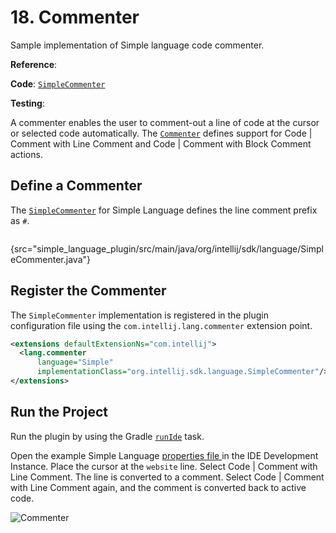 # 18. Commenter

<!-- Copyright 2000-2023 JetBrains s.r.o. and contributors. Use of this source code is governed by the Apache 2.0 license. -->

<link-summary>Sample implementation of Simple language code commenter.</link-summary>

<tldr>

**Reference**: [](additional_minor_features.md#comment-code)

**Code**: [`SimpleCommenter`](%gh-sdk-samples%/simple_language_plugin/src/main/java/org/intellij/sdk/language/SimpleCommenter.java)

**Testing**: [](commenter_test.md)

</tldr>

<include from="language_and_filetype.md" element-id="custom_language_tutorial_header"></include>

A commenter enables the user to comment-out a line of code at the cursor or selected code automatically.
The [`Commenter`](%gh-ic%/platform/core-api/src/com/intellij/lang/Commenter.java) defines support for <ui-path>Code | Comment with Line Comment</ui-path> and <ui-path>Code | Comment with Block Comment</ui-path> actions.

## Define a Commenter

The [`SimpleCommenter`](%gh-sdk-samples%/simple_language_plugin/src/main/java/org/intellij/sdk/language/SimpleCommenter.java) for Simple Language defines the line comment prefix as `#`.

```java
```
{src="simple_language_plugin/src/main/java/org/intellij/sdk/language/SimpleCommenter.java"}

## Register the Commenter

The `SimpleCommenter` implementation is registered in the plugin configuration file using the `com.intellij.lang.commenter` extension point.

```xml
<extensions defaultExtensionNs="com.intellij">
  <lang.commenter
      language="Simple"
      implementationClass="org.intellij.sdk.language.SimpleCommenter"/>
</extensions>
```

## Run the Project

Run the plugin by using the Gradle [`runIde`](creating_plugin_project.md#running-a-plugin-with-the-runide-gradle-task) task.

Open the example Simple Language [properties file ](lexer_and_parser_definition.md#run-the-project) in the IDE Development Instance.
Place the cursor at the `website` line.
Select <ui-path>Code | Comment with Line Comment</ui-path>.
The line is converted to a comment.
Select <ui-path>Code | Comment with Line Comment</ui-path> again, and the comment is converted back to active code.

![Commenter](commenter.png)
